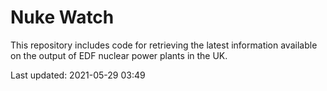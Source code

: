 # Nuke Watch

This repository includes code for retrieving the latest information available on the output of EDF nuclear power plants in the UK.

Last updated: 2021-05-29 03:49